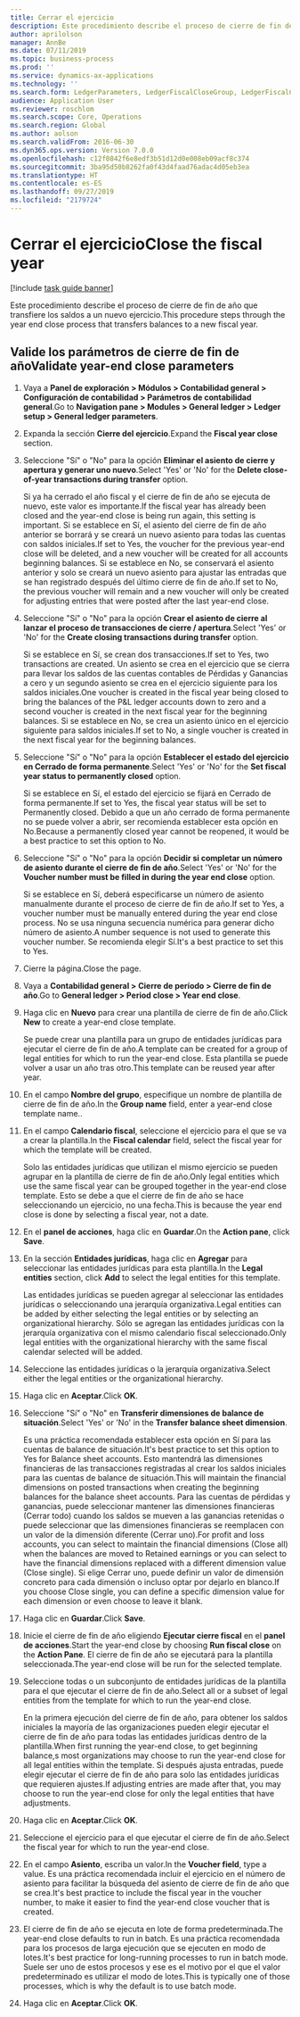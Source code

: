 ```yaml
---
title: Cerrar el ejercicio
description: Este procedimiento describe el proceso de cierre de fin de año que transfiere los saldos a un nuevo ejercicio.
author: aprilolson
manager: AnnBe
ms.date: 07/11/2019
ms.topic: business-process
ms.prod: ''
ms.service: dynamics-ax-applications
ms.technology: ''
ms.search.form: LedgerParameters, LedgerFiscalCloseGroup, LedgerFiscalCloseAddLedger, SysLookupMultiSelectGrid, LedgerFiscalCloseRunGroup
audience: Application User
ms.reviewer: roschlom
ms.search.scope: Core, Operations
ms.search.region: Global
ms.author: aolson
ms.search.validFrom: 2016-06-30
ms.dyn365.ops.version: Version 7.0.0
ms.openlocfilehash: c12f0842f6e8edf3b51d12d0e008eb09acf8c374
ms.sourcegitcommit: 3ba95d50b8262fa0f43d4faad76adac4d05eb3ea
ms.translationtype: HT
ms.contentlocale: es-ES
ms.lasthandoff: 09/27/2019
ms.locfileid: "2179724"
---
```

# <a name="close-the-fiscal-year"></a><span data-ttu-id="75bc1-103">Cerrar el ejercicio</span><span class="sxs-lookup"><span data-stu-id="75bc1-103">Close the fiscal year</span></span>

[!include [task guide banner](../../includes/task-guide-banner.md)]

<span data-ttu-id="75bc1-104">Este procedimiento describe el proceso de cierre de fin de año que transfiere los saldos a un nuevo ejercicio.</span><span class="sxs-lookup"><span data-stu-id="75bc1-104">This procedure steps through the year end close process that transfers balances to a new fiscal year.</span></span>


## <a name="validate-year-end-close-parameters"></a><span data-ttu-id="75bc1-105">Valide los parámetros de cierre de fin de año</span><span class="sxs-lookup"><span data-stu-id="75bc1-105">Validate year-end close parameters</span></span>
1. <span data-ttu-id="75bc1-106">Vaya a **Panel de exploración > Módulos > Contabilidad general > Configuración de contabilidad > Parámetros de contabilidad general**.</span><span class="sxs-lookup"><span data-stu-id="75bc1-106">Go to **Navigation pane > Modules > General ledger > Ledger setup > General ledger parameters**.</span></span>
2. <span data-ttu-id="75bc1-107">Expanda la sección **Cierre del ejercicio**.</span><span class="sxs-lookup"><span data-stu-id="75bc1-107">Expand the **Fiscal year close** section.</span></span>
3. <span data-ttu-id="75bc1-108">Seleccione "Sí" o "No" para la opción **Eliminar el asiento de cierre y apertura y generar uno nuevo**.</span><span class="sxs-lookup"><span data-stu-id="75bc1-108">Select 'Yes' or 'No' for the **Delete close-of-year transactions during transfer** option.</span></span>
    
    <span data-ttu-id="75bc1-109">Si ya ha cerrado el año fiscal y el cierre de fin de año se ejecuta de nuevo, este valor es importante.</span><span class="sxs-lookup"><span data-stu-id="75bc1-109">If the fiscal year has already been closed and the year-end close is being run again, this setting is important.</span></span> <span data-ttu-id="75bc1-110">Si se establece en Sí, el asiento del cierre de fin de año anterior se borrará y se creará un nuevo asiento para todas las cuentas con saldos iniciales.</span><span class="sxs-lookup"><span data-stu-id="75bc1-110">If set to Yes, the voucher for the previous year-end close will be deleted, and a new voucher will be created for all accounts beginning balances.</span></span> <span data-ttu-id="75bc1-111">Si se establece en No, se conservará el asiento anterior y solo se creará un nuevo asiento para ajustar las entradas que se han registrado después del último cierre de fin de año.</span><span class="sxs-lookup"><span data-stu-id="75bc1-111">If set to No, the previous voucher will remain and a new voucher will only be created for adjusting entries that were posted after the last year-end close.</span></span>

4. <span data-ttu-id="75bc1-112">Seleccione "Sí" o "No" para la opción **Crear el asiento de cierre al lanzar el proceso de transacciones de cierre / apertura**.</span><span class="sxs-lookup"><span data-stu-id="75bc1-112">Select 'Yes' or 'No' for the **Create closing transactions during transfer** option.</span></span>

    <span data-ttu-id="75bc1-113">Si se establece en Sí, se crean dos transacciones.</span><span class="sxs-lookup"><span data-stu-id="75bc1-113">If set to Yes, two transactions are created.</span></span> <span data-ttu-id="75bc1-114">Un asiento se crea en el ejercicio que se cierra para llevar los saldos de las cuentas contables de Pérdidas y Ganancias a cero y un segundo asiento se crea en el ejercicio siguiente para los saldos iniciales.</span><span class="sxs-lookup"><span data-stu-id="75bc1-114">One voucher is created in the fiscal year being closed to bring the balances of the P&L ledger accounts down to zero and a second voucher is created in the next fiscal year for the beginning balances.</span></span> <span data-ttu-id="75bc1-115">Si se establece en No, se crea un asiento único en el ejercicio siguiente para saldos iniciales.</span><span class="sxs-lookup"><span data-stu-id="75bc1-115">If set to No, a single voucher is created in the next fiscal year for the beginning balances.</span></span>  

5. <span data-ttu-id="75bc1-116">Seleccione "Sí" o "No" para la opción **Establecer el estado del ejercicio en Cerrado de forma permanente**.</span><span class="sxs-lookup"><span data-stu-id="75bc1-116">Select 'Yes' or 'No' for the **Set fiscal year status to permanently closed** option.</span></span>

    <span data-ttu-id="75bc1-117">Si se establece en Sí, el estado del ejercicio se fijará en Cerrado de forma permanente.</span><span class="sxs-lookup"><span data-stu-id="75bc1-117">If set to Yes, the fiscal year status will be set to Permanently closed.</span></span>  <span data-ttu-id="75bc1-118">Debido a que un año cerrado de forma permanente no se puede volver a abrir, ser recomienda establecer esta opción en No.</span><span class="sxs-lookup"><span data-stu-id="75bc1-118">Because a permanently closed year cannot be reopened, it would be a best practice to set this option to No.</span></span>  

6. <span data-ttu-id="75bc1-119">Seleccione "Sí" o "No" para la opción **Decidir si completar un número de asiento durante el cierre de fin de año**.</span><span class="sxs-lookup"><span data-stu-id="75bc1-119">Select 'Yes' or 'No' for the **Voucher number must be filled in during the year end close** option.</span></span>

    <span data-ttu-id="75bc1-120">Si se establece en Sí, deberá especificarse un número de asiento manualmente durante el proceso de cierre de fin de año.</span><span class="sxs-lookup"><span data-stu-id="75bc1-120">If set to Yes, a voucher number must be manually entered during the year end close process.</span></span> <span data-ttu-id="75bc1-121">No se usa ninguna secuencia numérica para generar dicho número de asiento.</span><span class="sxs-lookup"><span data-stu-id="75bc1-121">A number sequence is not used to generate this voucher number.</span></span> <span data-ttu-id="75bc1-122">Se recomienda elegir Sí.</span><span class="sxs-lookup"><span data-stu-id="75bc1-122">It's a best practice to set this to Yes.</span></span>  

7. <span data-ttu-id="75bc1-123">Cierre la página.</span><span class="sxs-lookup"><span data-stu-id="75bc1-123">Close the page.</span></span>
8. <span data-ttu-id="75bc1-124">Vaya a **Contabilidad general > Cierre de período > Cierre de fin de año**.</span><span class="sxs-lookup"><span data-stu-id="75bc1-124">Go to **General ledger > Period close > Year end close**.</span></span>
9. <span data-ttu-id="75bc1-125">Haga clic en **Nuevo** para crear una plantilla de cierre de fin de año.</span><span class="sxs-lookup"><span data-stu-id="75bc1-125">Click **New** to create a year-end close template.</span></span>

    <span data-ttu-id="75bc1-126">Se puede crear una plantilla para un grupo de entidades jurídicas para ejecutar el cierre de fin de año.</span><span class="sxs-lookup"><span data-stu-id="75bc1-126">A template can be created for a group of legal entities for which to run the year-end close.</span></span> <span data-ttu-id="75bc1-127">Esta plantilla se puede volver a usar un año tras otro.</span><span class="sxs-lookup"><span data-stu-id="75bc1-127">This template can be reused year after year.</span></span>  

10. <span data-ttu-id="75bc1-128">En el campo **Nombre del grupo**, especifique un nombre de plantilla de cierre de fin de año.</span><span class="sxs-lookup"><span data-stu-id="75bc1-128">In the **Group name** field, enter a year-end close template name..</span></span>
11. <span data-ttu-id="75bc1-129">En el campo **Calendario fiscal**, seleccione el ejercicio para el que se va a crear la plantilla.</span><span class="sxs-lookup"><span data-stu-id="75bc1-129">In the **Fiscal calendar** field, select the fiscal year for which the template will be created.</span></span>

    <span data-ttu-id="75bc1-130">Solo las entidades jurídicas que utilizan el mismo ejercicio se pueden agrupar en la plantilla de cierre de fin de año.</span><span class="sxs-lookup"><span data-stu-id="75bc1-130">Only legal entities which use the same fiscal year can be grouped together in the year-end close template.</span></span> <span data-ttu-id="75bc1-131">Esto se debe a que el cierre de fin de año se hace seleccionando un ejercicio, no una fecha.</span><span class="sxs-lookup"><span data-stu-id="75bc1-131">This is because the year end close is done by selecting a fiscal year, not a date.</span></span>  

12. <span data-ttu-id="75bc1-132">En el **panel de acciones**, haga clic en **Guardar**.</span><span class="sxs-lookup"><span data-stu-id="75bc1-132">On the **Action pane**, click **Save**.</span></span>
13. <span data-ttu-id="75bc1-133">En la sección **Entidades jurídicas**, haga clic en **Agregar** para seleccionar las entidades jurídicas para esta plantilla.</span><span class="sxs-lookup"><span data-stu-id="75bc1-133">In the **Legal entities** section, click **Add** to select the legal entities for this template.</span></span>
    
    <span data-ttu-id="75bc1-134">Las entidades jurídicas se pueden agregar al seleccionar las entidades jurídicas o seleccionando una jerarquía organizativa.</span><span class="sxs-lookup"><span data-stu-id="75bc1-134">Legal entities can be added by either selecting the legal entities or by selecting an organizational hierarchy.</span></span>  <span data-ttu-id="75bc1-135">Sólo se agregan las entidades jurídicas con la jerarquía organizativa con el mismo calendario fiscal seleccionado.</span><span class="sxs-lookup"><span data-stu-id="75bc1-135">Only legal entities with the organizational hierarchy with the same fiscal calendar selected will be added.</span></span>  

14. <span data-ttu-id="75bc1-136">Seleccione las entidades jurídicas o la jerarquía organizativa.</span><span class="sxs-lookup"><span data-stu-id="75bc1-136">Select either the legal entities or the organizational hierarchy.</span></span>
15. <span data-ttu-id="75bc1-137">Haga clic en **Aceptar**.</span><span class="sxs-lookup"><span data-stu-id="75bc1-137">Click **OK**.</span></span>
16. <span data-ttu-id="75bc1-138">Seleccione "Sí" o "No" en **Transferir dimensiones de balance de situación**.</span><span class="sxs-lookup"><span data-stu-id="75bc1-138">Select 'Yes' or 'No' in the **Transfer balance sheet dimension**.</span></span>

    <span data-ttu-id="75bc1-139">Es una práctica recomendada establecer esta opción en Sí para las cuentas de balance de situación.</span><span class="sxs-lookup"><span data-stu-id="75bc1-139">It's best practice to set this option to Yes for Balance sheet accounts.</span></span> <span data-ttu-id="75bc1-140">Esto mantendrá las dimensiones financieras de las transacciones registradas al crear los saldos iniciales para las cuentas de balance de situación.</span><span class="sxs-lookup"><span data-stu-id="75bc1-140">This will maintain the financial dimensions on posted transactions when creating the beginning balances for the balance sheet accounts.</span></span> <span data-ttu-id="75bc1-141">Para las cuentas de pérdidas y ganancias, puede seleccionar mantener las dimensiones financieras (Cerrar todo) cuando los saldos se mueven a las ganancias retenidas o puede seleccionar que las dimensiones financieras se reemplacen con un valor de la dimensión diferente (Cerrar uno).</span><span class="sxs-lookup"><span data-stu-id="75bc1-141">For profit and loss accounts, you can select to maintain the financial dimensions (Close all) when the balances are moved to Retained earnings or you can select to have the financial dimensions replaced with a different dimension value (Close single).</span></span> <span data-ttu-id="75bc1-142">Si elige Cerrar uno, puede definir un valor de dimensión concreto para cada dimensión o incluso optar por dejarlo en blanco.</span><span class="sxs-lookup"><span data-stu-id="75bc1-142">If you choose Close single, you can define a specific dimension value for each dimension or even choose to leave it blank.</span></span>  

17. <span data-ttu-id="75bc1-143">Haga clic en **Guardar**.</span><span class="sxs-lookup"><span data-stu-id="75bc1-143">Click **Save**.</span></span>
18. <span data-ttu-id="75bc1-144">Inicie el cierre de fin de año eligiendo **Ejecutar cierre fiscal** en el **panel de acciones**.</span><span class="sxs-lookup"><span data-stu-id="75bc1-144">Start the year-end close by choosing **Run fiscal close** on the **Action Pane**.</span></span> <span data-ttu-id="75bc1-145">El cierre de fin de año se ejecutará para la plantilla seleccionada.</span><span class="sxs-lookup"><span data-stu-id="75bc1-145">The year-end close will be run for the selected template.</span></span>  
19. <span data-ttu-id="75bc1-146">Seleccione todas o un subconjunto de entidades jurídicas de la plantilla para el que ejecutar el cierre de fin de año.</span><span class="sxs-lookup"><span data-stu-id="75bc1-146">Select all or a subset of legal entities from the template for which to run the year-end close.</span></span>

    <span data-ttu-id="75bc1-147">En la primera ejecución del cierre de fin de año, para obtener los saldos iniciales la mayoría de las organizaciones pueden elegir ejecutar el cierre de fin de año para todas las entidades jurídicas dentro de la plantilla.</span><span class="sxs-lookup"><span data-stu-id="75bc1-147">When first running the year-end close, to get beginning balance,s most organizations may choose to run the year-end close for all legal entities within the template.</span></span> <span data-ttu-id="75bc1-148">Si después ajusta entradas, puede elegir ejecutar el cierre de fin de año para solo las entidades jurídicas que requieren ajustes.</span><span class="sxs-lookup"><span data-stu-id="75bc1-148">If adjusting entries are made after that, you may choose to run the year-end close for only the legal entities that have adjustments.</span></span>  

20. <span data-ttu-id="75bc1-149">Haga clic en **Aceptar**.</span><span class="sxs-lookup"><span data-stu-id="75bc1-149">Click **OK**.</span></span>
21. <span data-ttu-id="75bc1-150">Seleccione el ejercicio para el que ejecutar el cierre de fin de año.</span><span class="sxs-lookup"><span data-stu-id="75bc1-150">Select the fiscal year for which to run the year-end close.</span></span>
22. <span data-ttu-id="75bc1-151">En el campo **Asiento**, escriba un valor.</span><span class="sxs-lookup"><span data-stu-id="75bc1-151">In the **Voucher field**, type a value.</span></span> <span data-ttu-id="75bc1-152">Es una práctica recomendada incluir el ejercicio en el número de asiento para facilitar la búsqueda del asiento de cierre de fin de año que se crea.</span><span class="sxs-lookup"><span data-stu-id="75bc1-152">It's best practice to include the fiscal year in the voucher number, to make it easier to find the year-end close voucher that is created.</span></span>  
23. <span data-ttu-id="75bc1-153">El cierre de fin de año se ejecuta en lote de forma predeterminada.</span><span class="sxs-lookup"><span data-stu-id="75bc1-153">The year-end close defaults to run in batch.</span></span> <span data-ttu-id="75bc1-154">Es una práctica recomendada para los procesos de larga ejecución que se ejecuten en modo de lotes.</span><span class="sxs-lookup"><span data-stu-id="75bc1-154">It's best practice for long-running processes to run in batch mode.</span></span> <span data-ttu-id="75bc1-155">Suele ser uno de estos procesos y ese es el motivo por el que el valor predeterminado es utilizar el modo de lotes.</span><span class="sxs-lookup"><span data-stu-id="75bc1-155">This is typically one of those processes, which is why the default is to use batch mode.</span></span>  
24. <span data-ttu-id="75bc1-156">Haga clic en **Aceptar**.</span><span class="sxs-lookup"><span data-stu-id="75bc1-156">Click **OK**.</span></span>

